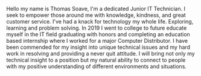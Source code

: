 Hello my name is Thomas Soave, I'm a dedicated Junior IT Technician. I seek to empower those around me with knowledge, kindness, and great customer service. I've had a knack for technology my whole life. Exploring, learning and problem solving.   In 2019 I went to college to future educate myself in the IT field graduating with honors and completing an education based internship where I worked for a major Computer Distributor. I have been commended for my insight into unique technical issues and my hard work in resolving and providing a never quit attitude.  I will bring not only my technical insight to a position but my natural ability to connect to people with my positive understanding of different environments and situations.
